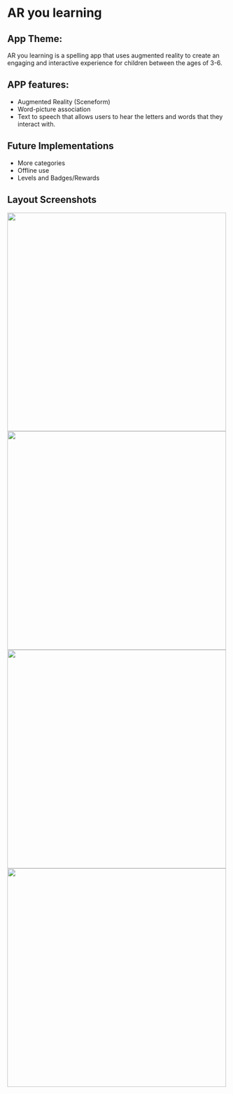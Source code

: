 # AR you learning
## App Theme:

AR you learning is a spelling app that uses augmented reality to create an engaging and interactive experience for children between the ages of 3-6.

## APP features:
- Augmented Reality (Sceneform)
- Word-picture association
- Text to speech that allows users to hear the letters and words that they interact with.

## Future Implementations
- More categories
- Offline use
- Levels and Badges/Rewards


## Layout Screenshots

<img src="https://user-images.githubusercontent.com/43712959/59161459-d7264f00-8ab0-11e9-919c-920b005f84e2.png" width="500">

<img src="https://user-images.githubusercontent.com/43712959/59161456-d68db880-8ab0-11e9-9b53-e5607b364a1e.png" width="500">
<img src="https://user-images.githubusercontent.com/43712959/59161457-d7264f00-8ab0-11e9-8e34-1c488d88de87.png" width="500">

<img src="https://user-images.githubusercontent.com/43712959/59161458-d7264f00-8ab0-11e9-8ff3-80dddc8ff812.png" width="500">
